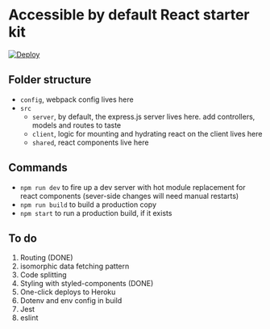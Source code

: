 # Accessible by default React starter kit

[![Deploy](https://www.herokucdn.com/deploy/button.svg)](https://heroku.com/deploy)

## Folder structure

- `config`, webpack config lives here
- `src`
    - `server`, by default, the express.js server lives here. add controllers, models and routes to taste
    - `client`, logic for mounting and hydrating react on the client lives here
    - `shared`, react components live here

## Commands

- `npm run dev` to fire up a dev server with hot module replacement for react components (sever-side changes will need manual restarts)
- `npm run build` to build a production copy
- `npm start` to run a production build, if it exists

## To do

1. Routing (DONE)
2. isomorphic data fetching pattern
3. Code splitting
4. Styling with styled-components (DONE)
5. One-click deploys to Heroku
6. Dotenv and env config in build
7. Jest
8. eslint